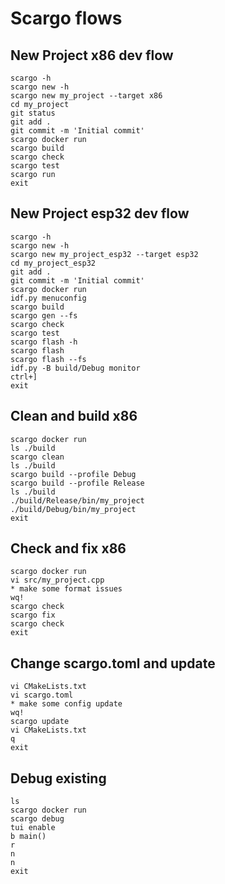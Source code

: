 # Scargo flows

## New Project x86 dev flow

```console
scargo -h
scargo new -h
scargo new my_project --target x86
cd my_project
git status
git add .
git commit -m 'Initial commit'
scargo docker run
scargo build
scargo check
scargo test
scargo run
exit
```

## New Project esp32 dev flow

```console
scargo -h
scargo new -h
scargo new my_project_esp32 --target esp32
cd my_project_esp32
git add .
git commit -m 'Initial commit'
scargo docker run
idf.py menuconfig
scargo build
scargo gen --fs
scargo check
scargo test
scargo flash -h
scargo flash
scargo flash --fs
idf.py -B build/Debug monitor
ctrl+]
exit
```

## Clean and build x86

```console
scargo docker run
ls ./build 
scargo clean
ls ./build 
scargo build --profile Debug
scargo build --profile Release
ls ./build 
./build/Release/bin/my_project
./build/Debug/bin/my_project
exit
```

## Check and fix x86

```console
scargo docker run
vi src/my_project.cpp
* make some format issues
wq!
scargo check
scargo fix 
scargo check
exit
```

## Change scargo.toml and update

```console
vi CMakeLists.txt
vi scargo.toml
* make some config update
wq!
scargo update
vi CMakeLists.txt
q
exit
```

## Debug existing

```console
ls
scargo docker run
scargo debug
tui enable
b main()
r
n
n
exit
```
